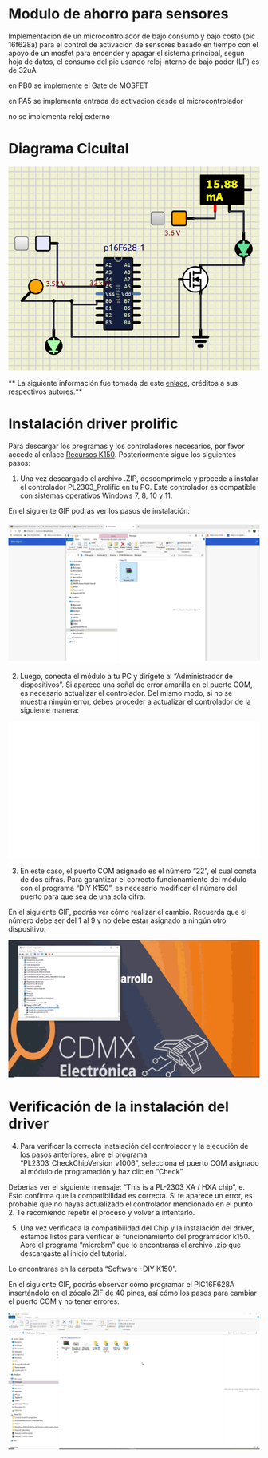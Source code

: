 
# Modulo de ahorro para sensores

Implementacion de un microcontrolador de bajo consumo y bajo costo (pic 16f628a) para el control de activacion de sensores basado en tiempo con el apoyo de un mosfet para encender y apagar el sistema principal, segun hoja de datos, el consumo del pic usando reloj interno de bajo poder (LP) es de 32uA

en PB0 se implemente el Gate de MOSFET

en PA5 se implementa entrada de activacion desde el microcontrolador

no se implementa reloj externo


# Diagrama Cicuital


![Diagrama Circuital](Diagrama.png)


** La siguiente información fue tomada de este [enlace](https://blog.uelectronics.com/electronica/aprende-con-nuestro-tutorial-a-programar-el-pic-k-150/), créditos a sus respectivos autores.**

# Instalación driver prolific

Para descargar los programas y los controladores necesarios, por favor accede al enlace  [Recursos K150](https://blog.uelectronics.com/wp-content/uploads/2024/02/Recursos-Programador-K150.zip). Posteriormente sigue los siguientes pasos:

1. Una vez descargado el archivo .ZIP, descomprímelo y procede a instalar el controlador PL2303_Prolific en tu PC. Este controlador es compatible con sistemas operativos Windows 7, 8, 10 y 11.

En el siguiente GIF podrás ver los pasos de instalación:

![Instalar Driver](Instalar_driver.gif)


2. Luego, conecta el módulo a tu PC y dirígete al “Administrador de dispositivos”. Si aparece una señal de error amarilla en el puerto COM, es necesario actualizar el controlador. Del mismo modo, si no se muestra ningún error, debes proceder a actualizar el controlador de la siguiente manera:

![Actualizar Driver](actualizar_driver.gif)


3. En este caso, el puerto COM asignado es el número “22”, el cual consta de dos cifras. Para garantizar el correcto funcionamiento del módulo con el programa “DIY K150”, es necesario modificar el número del puerto para que sea de una sola cifra.

En el siguiente GIF, podrás ver cómo realizar el cambio. Recuerda que el número debe ser del 1 al 9 y no debe estar asignado a ningún otro dispositivo.

![Cambiar Puerto](cambiar_puerto.gif)

# Verificación de la instalación del driver

4. Para verificar la correcta instalación del controlador y la ejecución de los pasos anteriores, abre el programa “PL2303_CheckChipVersion_v1006”, selecciona el puerto COM asignado al módulo de programación y haz clic en “Check”

Deberías ver el siguiente mensaje: “This is a PL-2303 XA / HXA chip”, e. Esto confirma que la compatibilidad es correcta. Si te aparece un error, es probable que no hayas actualizado el controlador mencionado en el punto 2. Te recomiendo repetir el proceso y volver a intentarlo.

5. Una vez verificada la compatibilidad del Chip y la instalación del driver, estamos listos para verificar el funcionamiento del programador k150. Abre el programa “microbrn” que lo encontraras el archivo .zip que descargaste al inicio del tutorial.

Lo encontraras en la carpeta “Software -DIY K150”.

En el siguiente GIF, podrás observar cómo programar el PIC16F628A insertándolo en el zócalo ZIF de 40 pines, así cómo los pasos para cambiar el puerto COM y no tener errores.

![Programacion Pic](Programacion_Pic.gif)